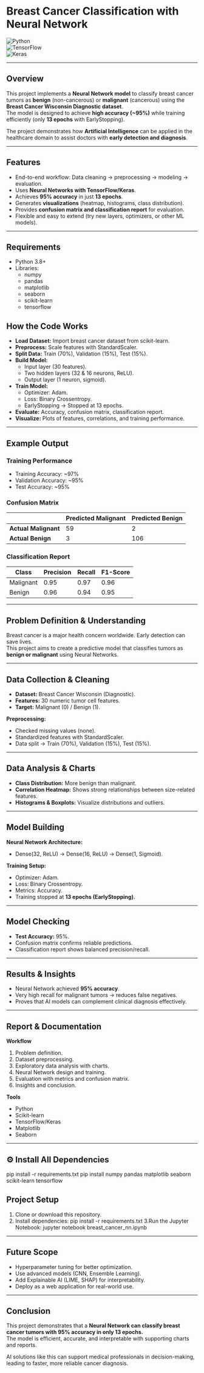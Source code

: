 #  Breast Cancer Classification with Neural Network

![Python](https://img.shields.io/badge/Python-3.8%2B-blue)  
![TensorFlow](https://img.shields.io/badge/TensorFlow-2.x-orange)  
![Keras](https://img.shields.io/badge/Keras-Neural--Network-green)  

---

##  Overview
This project implements a **Neural Network model** to classify breast cancer tumors as **benign** (non-cancerous) or **malignant** (cancerous) using the **Breast Cancer Wisconsin Diagnostic dataset**.  
The model is designed to achieve **high accuracy (~95%)** while training efficiently (only **13 epochs** with EarlyStopping).  

The project demonstrates how **Artificial Intelligence** can be applied in the healthcare domain to assist doctors with **early detection and diagnosis**.  

---

##  Features
- End-to-end workflow: Data cleaning → preprocessing → modeling → evaluation.  
- Uses **Neural Networks with TensorFlow/Keras**.  
- Achieves **95% accuracy** in just **13 epochs**.  
- Generates **visualizations** (heatmap, histograms, class distribution).  
- Provides **confusion matrix and classification report** for evaluation.  
- Flexible and easy to extend (try new layers, optimizers, or other ML models).  

---

##  Requirements
- Python 3.8+  
- Libraries:  
  - numpy  
  - pandas  
  - matplotlib  
  - seaborn  
  - scikit-learn  
  - tensorflow
 
   
##  How the Code Works

- **Load Dataset:** Import breast cancer dataset from scikit-learn.  
- **Preprocess:** Scale features with StandardScaler.  
- **Split Data:** Train (70%), Validation (15%), Test (15%).  
- **Build Model:**  
  - Input layer (30 features).  
  - Two hidden layers (32 & 16 neurons, ReLU).  
  - Output layer (1 neuron, sigmoid).  
- **Train Model:**  
  - Optimizer: Adam.  
  - Loss: Binary Crossentropy.  
  - EarlyStopping → Stopped at 13 epochs.  
- **Evaluate:** Accuracy, confusion matrix, classification report.  
- **Visualize:** Plots of features, correlations, and training performance.  

---

##  Example Output

### Training Performance
- Training Accuracy: ~97%  
- Validation Accuracy: ~95%  
- Test Accuracy: ~95%  

### Confusion Matrix
|                   | Predicted Malignant | Predicted Benign |
|-------------------|----------------------|------------------|
| **Actual Malignant** | 59                   | 2                |
| **Actual Benign**    | 3                    | 106              |

### Classification Report
| Class     | Precision | Recall | F1-Score |
|-----------|-----------|--------|----------|
| Malignant | 0.95      | 0.97   | 0.96     |
| Benign    | 0.96      | 0.94   | 0.95     |

---

##  Problem Definition & Understanding 

Breast cancer is a major health concern worldwide. Early detection can save lives.  
This project aims to create a predictive model that classifies tumors as **benign or malignant** using Neural Networks.

---

##  Data Collection & Cleaning 

- **Dataset:** Breast Cancer Wisconsin (Diagnostic).  
- **Features:** 30 numeric tumor cell features.  
- **Target:** Malignant (0) / Benign (1).  

**Preprocessing:**  
- Checked missing values (none).  
- Standardized features with StandardScaler.  
- Data split → Train (70%), Validation (15%), Test (15%).  

---

##  Data Analysis & Charts 

- **Class Distribution:** More benign than malignant.  
- **Correlation Heatmap:** Shows strong relationships between size-related features.  
- **Histograms & Boxplots:** Visualize distributions and outliers.  

---

##  Model Building 

**Neural Network Architecture:**  
- Dense(32, ReLU) → Dense(16, ReLU) → Dense(1, Sigmoid).  

**Training Setup:**  
- Optimizer: Adam.  
- Loss: Binary Crossentropy.  
- Metrics: Accuracy.  
- Training stopped at **13 epochs (EarlyStopping).**  

---

##  Model Checking 

- **Test Accuracy:** 95%.  
- Confusion matrix confirms reliable predictions.  
- Classification report shows balanced precision/recall.  

---

##  Results & Insights 

- Neural Network achieved **95% accuracy**.  
- Very high recall for malignant tumors → reduces false negatives.  
- Proves that AI models can complement clinical diagnosis effectively.  

---

##  Report & Documentation 

**Workflow**  
1. Problem definition.  
2. Dataset preprocessing.  
3. Exploratory data analysis with charts.  
4. Neural Network design and training.  
5. Evaluation with metrics and confusion matrix.  
6. Insights and conclusion.  

**Tools**  
- Python  
- Scikit-learn  
- TensorFlow/Keras  
- Matplotlib  
- Seaborn  

---
## ⚙ Install All Dependencies

pip install -r requirements.txt
pip install numpy pandas matplotlib seaborn scikit-learn tensorflow

## Project Setup

1. Clone or download this repository.
2. Install dependencies:
    pip install -r requirements.txt
3.Run the Jupyter Notebook:
   jupyter notebook breast_cancer_nn.ipynb

---
   
##  Future Scope

- Hyperparameter tuning for better optimization.  
- Use advanced models (CNN, Ensemble Learning).  
- Add Explainable AI (LIME, SHAP) for interpretability.  
- Deploy as a web application for real-world use.  

---

##  Conclusion

This project demonstrates that a **Neural Network can classify breast cancer tumors with 95% accuracy in only 13 epochs.**  
The model is efficient, accurate, and interpretable with supporting charts and reports.  

AI solutions like this can support medical professionals in decision-making, leading to faster, more reliable cancer diagnosis.




